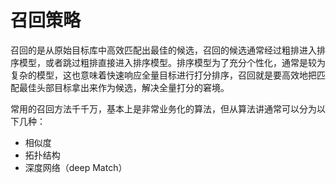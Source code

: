 # 召回策略

召回的是从原始目标库中高效匹配出最佳的候选，召回的候选通常经过粗排进入排序模型，或者跳过粗排直接进入排序模型。排序模型为了充分个性化，通常是较为复杂的模型，这也意味着快速响应全量目标进行打分排序，召回就是要高效地把匹配最佳头部目标拿出来作为候选，解决全量打分的窘境。

常用的召回方法千千万，基本上是非常业务化的算法，但从算法讲通常可以分为以下几种：

* 相似度
* 拓扑结构
* 深度网络（deep Match）
